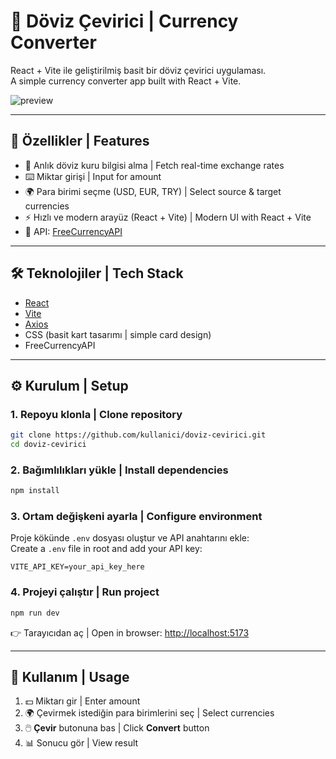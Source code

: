 # 💱 Döviz Çevirici | Currency Converter

React + Vite ile geliştirilmiş basit bir döviz çevirici uygulaması.  
A simple currency converter app built with React + Vite.  

![preview](./screenshot.png)

---

## 🚀 Özellikler | Features
- 🔄 Anlık döviz kuru bilgisi alma | Fetch real-time exchange rates  
- ⌨️ Miktar girişi | Input for amount  
- 🌍 Para birimi seçme (USD, EUR, TRY) | Select source & target currencies  
- ⚡ Hızlı ve modern arayüz (React + Vite) | Modern UI with React + Vite  
- 📡 API: [FreeCurrencyAPI](https://freecurrencyapi.com/)  

---

## 🛠️ Teknolojiler | Tech Stack
- [React](https://react.dev/)  
- [Vite](https://vitejs.dev/)  
- [Axios](https://axios-http.com/)  
- CSS (basit kart tasarımı | simple card design)  
- FreeCurrencyAPI  

---

## ⚙️ Kurulum | Setup

### 1. Repoyu klonla | Clone repository
```bash
git clone https://github.com/kullanici/doviz-cevirici.git
cd doviz-cevirici
```

### 2. Bağımlılıkları yükle | Install dependencies
```bash
npm install
```

### 3. Ortam değişkeni ayarla | Configure environment
Proje kökünde `.env` dosyası oluştur ve API anahtarını ekle:  
Create a `.env` file in root and add your API key:  

```
VITE_API_KEY=your_api_key_here
```

### 4. Projeyi çalıştır | Run project
```bash
npm run dev
```

👉 Tarayıcıdan aç | Open in browser: [http://localhost:5173](http://localhost:5173)  

---

## 📌 Kullanım | Usage
1. 💵 Miktarı gir | Enter amount  
2. 🌍 Çevirmek istediğin para birimlerini seç | Select currencies  
3. 🖱️ **Çevir** butonuna bas | Click **Convert** button  
4. 📊 Sonucu gör | View result  


 
